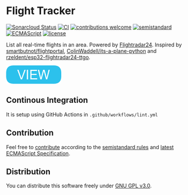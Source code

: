 # Flight Tracker

[![Sonarcloud Status](https://sonarcloud.io/api/project_badges/measure?project=berkerol_flight-tracker&metric=alert_status)](https://sonarcloud.io/dashboard?id=berkerol_flight-tracker)
[![CI](https://github.com/berkerol/flight-tracker/actions/workflows/lint.yml/badge.svg?branch=master)](https://github.com/berkerol/flight-tracker/actions/workflows/lint.yml)
[![contributions welcome](https://img.shields.io/badge/contributions-welcome-brightgreen.svg)](https://github.com/berkerol/flight-tracker/issues)
[![semistandard](https://img.shields.io/badge/code%20style-semistandard-brightgreen.svg)](https://github.com/Flet/semistandard)
[![ECMAScript](https://img.shields.io/badge/ECMAScript-latest-brightgreen.svg)](https://www.ecma-international.org/ecma-262)
[![license](https://img.shields.io/badge/license-GNU%20GPL%20v3.0-blue.svg)](https://github.com/berkerol/flight-tracker/blob/master/LICENSE)

List all real-time flights in an area. Powered by [Flightradar24](https://www.flightradar24.com). Inspired by [smartbutnot/flightportal](https://github.com/smartbutnot/flightportal), [ColinWaddell/its-a-plane-python](https://github.com/ColinWaddell/its-a-plane-python) and [rzeldent/esp32-flightradar24-ttgo](https://github.com/rzeldent/esp32-flightradar24-ttgo).

[![button](view.png)](https://berkerol.github.io/flight-tracker/flight-tracker.html)

## Continous Integration

It is setup using GitHub Actions in `.github/workflows/lint.yml`

## Contribution

Feel free to [contribute](https://github.com/berkerol/flight-tracker/issues) according to the [semistandard rules](https://github.com/Flet/semistandard) and [latest ECMAScript Specification](https://www.ecma-international.org/ecma-262).

## Distribution

You can distribute this software freely under [GNU GPL v3.0](https://github.com/berkerol/flight-tracker/blob/master/LICENSE).

